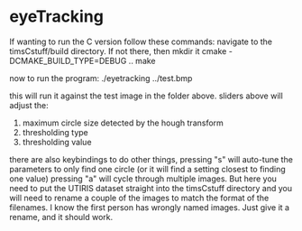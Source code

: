 # eyeTracking

If wanting to run the C version follow these commands:
navigate to the timsCstuff/build directory. If not there, then mkdir it
cmake -DCMAKE_BUILD_TYPE=DEBUG ..
make

now to run the program:
./eyetracking ../test.bmp

this will run it against the test image in the folder above.
sliders above will adjust the:
1) maximum circle size detected by the hough transform
2) thresholding type
3) thresholding value

there are also keybindings to do other things,
pressing "s" will auto-tune the parameters to only find one circle (or it will find a setting closest to finding one value)
pressing "a" will cycle through multiple images. But here you need to put the UTIRIS dataset straight into the timsCstuff directory
and you will need to rename a couple of the images to match the format of the filenames. I know the first person has wrongly named images.
Just give it a rename, and it should work. 
